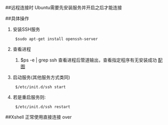##远程连接时
Ubuntu需要先安装服务并开启之后才能连接

##具体操作
1. 安装SSH服务
	```
	 $sudo apt-get install openssh-server
	```
2. 查看进程
	1. $ps -e | grep ssh 查看进程后管道输出，查看指定程序有无安装成功
[配图]()
3. 启动服务(其他服务方式类同)
	```
	 $/etc/init.d/ssh start
	```	

4. 若是重启服务则:
	```
	 $/etc/init.d/ssh restart
	```

##Xshell 正常使用直接连接 over